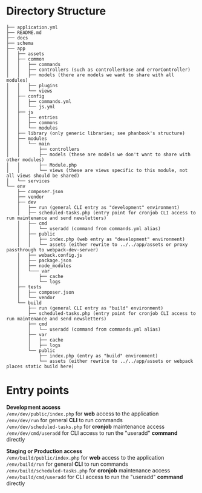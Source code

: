 # Directory Structure

```
├── application.yml
├── README.md
├── docs
├── schema
├── app
│   ├── assets
│   ├── common
│   │   ├── commands
│   │   ├── controllers (such as controllerBase and errorController)
│   │   ├── models (there are models we want to share with all modules)
│   │   ├── plugins
│   │   └── views
│   ├── config
│   │   ├── commands.yml
│   │   └── js.yml
│   ├── js
│   │   ├── entries
│   │   ├── commons
│   │   └── modules
│   ├── library (only generic libraries; see phanbook's structure)
│   ├── modules
│   │   └── main
│   │       ├── controllers
│   │       ├── models (these are models we don't want to share with other modules)
│   │       ├── Module.php
│   │       └── views (these are views specific to this module, not all views should be shared)
│   └── services
└── env
    ├── composer.json
    ├── vendor
    ├── dev
    │   ├── run (general CLI entry as "development" environment)
    │   ├── scheduled-tasks.php (entry point for cronjob CLI access to run maintenance and send newsletters)
    │   ├── cmd
    │   │   └── useradd (command from commands.yml alias)
    │   ├── public
    │   │   ├── index.php (web entry as "development" environment)
    │   │   └── assets (either rewrite to ../../app/assets or proxy passthrough to webpack-dev-server)
    │   ├── weback.config.js
    │   ├── package.json
    │   ├── node_modules
    │   └─── var
    │       ├── cache
    │       └── logs
    ├── tests
    │   ├── composer.json
    │   └── vendor
    └── build
        ├── run (general CLI entry as "build" environment)
        ├── scheduled-tasks.php (entry point for cronjob CLI access to run maintenance and send newsletters)
        ├── cmd
        │   └── useradd (command from commands.yml alias)
        ├── var
        │   ├── cache
        │   ├── logs
        └── public
            ├── index.php (entry as "build" environment)
            └── assets (either rewrite to ../../app/assets or webpack places static build here)
```

# Entry points

**Development access**  
`/env/dev/public/index.php` for **web** access to the application  
`/env/dev/run` for general **CLI** to run commands  
`/env/dev/scheduled-tasks.php` for **cronjob** maintenance access  
`/env/dev/cmd/useradd` for CLI access to run the "useradd" **command** directly  
 
**Staging or Production access**  
`/env/build/public/index.php` for **web** access to the application  
`/env/build/run` for general **CLI** to run commands  
`/env/build/scheduled-tasks.php` for **cronjob** maintenance access  
`/env/build/cmd/useradd` for CLI access to run the "useradd" **command** directly  
